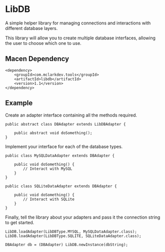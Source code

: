 # LibDB

A simple helper library for managing connections and interactions with different database layers.

This library will allow you to create multiple database interfaces, allowing the user to choose which one to use.

## Macen Dependency

```
<dependency>
	<groupId>com.mclarkdev.tools</groupId>
	<artifactId>libdb</artifactId>
	<version>1.1</version>
</dependency>
```

## Example

Create an adapter interface containing all the methods required.

```
public abstract class DBAdapter extends LibDBAdapter {

	public abstract void doSomething();
}
```

Implement your interface for each of the database types.

```
public class MySQLDataAdapter extends DBAdapter {

	public void doSomething() {
		// Interact with MySQL
	}
}

public class SQLiteDataAdapter extends DBAdapter {

	public void doSomething() {
		// Interact with SQLite
	}
}
```

Finally, tell the library about your adapters and pass it the connection string to get started.

```
LibDB.loadAdapter(LibDBType.MYSQL, MySQLDataAdapter.class);
LibDB.loadAdapter(LibDBType.SQLITE, SQLiteDataAdapter.class);

DBAdapter db = (DBAdapter) LibDB.newInstance(dbString);
```

